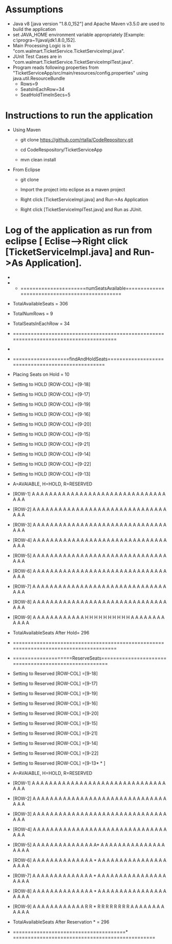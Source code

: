 # Assumptions
* Java v8 [java version "1.8.0_152"] and Apache Maven v3.5.0 are used to build the application
* set JAVA_HOME environment variable appropriately [Example: c:\progra~1\java\jdk1.8.0_152].
* Main Processing Logic is in "com.walmart.TicketService.TicketServiceImpl.java".
* JUnit Test Cases are in "com.walmart.TicketService.TicketServiceImplTest.java".
* Program reads following properties from "TicketServiceApp/src/main/resources/config.properties" using java.util.ResourceBundle
  * Rows=9
  * SeatsInEachRow=34
  * SeatHoldTimeInSecs=5

# Instructions to run the application

* Using Maven

  * git clone https://github.com/rtalla/CodeRepository.git

  * cd CodeRespository/TicketServiceApp

  * mvn clean install

* From Eclipse

  * git clone

  * Import the project into eclipse as a maven project

  * Right click [TicketServiceImpl.java] and Run->As Application
 
  * Right click [TicketServiceImplTest.java] and Run as JUnit.      
      

# Log of the application as run from eclipse [ Eclise-->Right click [TicketServiceImpl.java] and Run->As Application].
* 
* * ======================numSeatsAvailable===============================================
* TotalAvailableSeats = 306
* TotalNumRows = 9
* TotalSeatsInEachRow = 34
* ======================================================================================

* 
* ===================findAndHoldSeats==================================================
* Placing Seats on Hold = 10
* Setting to HOLD [ROW-COL] =[9-18]
* Setting to HOLD [ROW-COL] =[9-17]
* Setting to HOLD [ROW-COL] =[9-19]
* Setting to HOLD [ROW-COL] =[9-16]
* Setting to HOLD [ROW-COL] =[9-20]
* Setting to HOLD [ROW-COL] =[9-15]
* Setting to HOLD [ROW-COL] =[9-21]
* Setting to HOLD [ROW-COL] =[9-14]
* Setting to HOLD [ROW-COL] =[9-22]
* Setting to HOLD [ROW-COL] =[9-13]

* A=AVAIABLE, H=HOLD, R=RESERVED
* [ROW-1]   A A A A A A A A A A A A A A A A A A A A A A A A A A A A A A A A A A 
* [ROW-2]   A A A A A A A A A A A A A A A A A A A A A A A A A A A A A A A A A A 
* [ROW-3]   A A A A A A A A A A A A A A A A A A A A A A A A A A A A A A A A A A 
* [ROW-4]   A A A A A A A A A A A A A A A A A A A A A A A A A A A A A A A A A A 
* [ROW-5]   A A A A A A A A A A A A A A A A A A A A A A A A A A A A A A A A A A 
* [ROW-6]   A A A A A A A A A A A A A A A A A A A A A A A A A A A A A A A A A A 
* [ROW-7]   A A A A A A A A A A A A A A A A A A A A A A A A A A A A A A A A A A 
* [ROW-8]   A A A A A A A A A A A A A A A A A A A A A A A A A A A A A A A A A A 
* [ROW-9]   A A A A A A A A A A A A H H H H H H H H H H A A A A A A A A A A A A 
* TotalAvailableSeats After Hold= 296
* ======================================================================================

* ====================ReserveSeats======================================================
* Setting to Reserved [ROW-COL] =[9-18]
* Setting to Reserved [ROW-COL] =[9-17]
* Setting to Reserved [ROW-COL] =[9-19]
* Setting to Reserved [ROW-COL] =[9-16]
* Setting to Reserved [ROW-COL] =[9-20]
* Setting to Reserved [ROW-COL] =[9-15]
* Setting to Reserved [ROW-COL] =[9-21]
* Setting to Reserved [ROW-COL] =[9-14]
* Setting to Reserved [ROW-COL] =[9-22]
* Setting to Reserved [ROW-COL] =[9-13* * ]

* A=AVAIABLE, H=HOLD, R=RESERVED
* [ROW-1]   A A A A A A A A A A A A A A A A A A A A A A A A A A A A A A A A A A 
* [ROW-2]   A A A A A A A A A A A A A A A A A A A A A A A A A A A A A A A A A A 
* [ROW-3]   A A A A A A A A A A A A A A A A A A A A A A A A A A A A A A A A A A 
* [ROW-4]   A A A A A A A A A A A A A A A A A A A A A A A A A A A A A A A A A A 
* [ROW-5]   A A A A A A A A A A A A A A A*  A A A A A A A A A A A A A A A A A A A 
* [ROW-6]   A A A A A A A A A A A A A A * A A A A A A A A A A A A A A A A A A A A 
* [ROW-7]   A A A A A A A A A A A A A A * A A A A A A A A A A A A A A A A A A A A 
* [ROW-8]   A A A A A A A A A A A A A A * A A A A A A A A A A A A A A A A A A A A 
* [ROW-9]   A A A A A A A A A A A A R R * R R R R R R R R A A A A A A A A A A A A 
* TotalAvailableSeats After Reservation * = 296
* ======================================* ================================================
